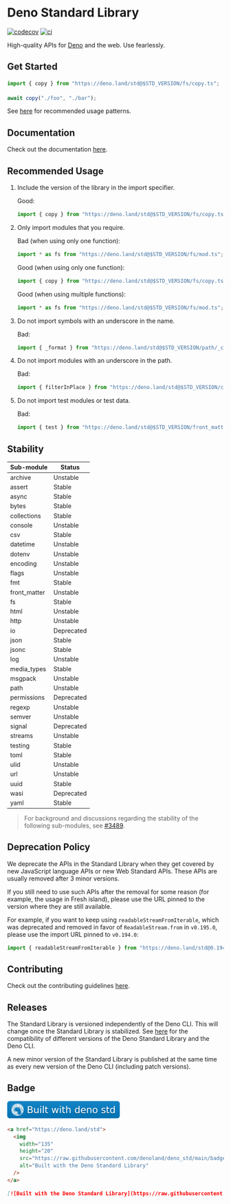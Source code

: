 # Deno Standard Library

[![codecov](https://codecov.io/gh/denoland/deno_std/branch/main/graph/badge.svg?token=w6s3ODtULz)](https://codecov.io/gh/denoland/deno_std)
[![ci](https://github.com/denoland/deno_std/actions/workflows/ci.yml/badge.svg)](https://github.com/denoland/deno_std/actions/workflows/ci.yml)

High-quality APIs for [Deno](https://deno.com/) and the web. Use fearlessly.

## Get Started

```ts
import { copy } from "https://deno.land/std@$STD_VERSION/fs/copy.ts";

await copy("./foo", "./bar");
```

See [here](#recommended-usage) for recommended usage patterns.

## Documentation

Check out the documentation [here](https://deno.land/std?doc).

## Recommended Usage

1. Include the version of the library in the import specifier.

   Good:
   ```ts
   import { copy } from "https://deno.land/std@$STD_VERSION/fs/copy.ts";
   ```

1. Only import modules that you require.

   Bad (when using only one function):
   ```ts
   import * as fs from "https://deno.land/std@$STD_VERSION/fs/mod.ts";
   ```

   Good (when using only one function):
   ```ts
   import { copy } from "https://deno.land/std@$STD_VERSION/fs/copy.ts";
   ```

   Good (when using multiple functions):
   ```ts
   import * as fs from "https://deno.land/std@$STD_VERSION/fs/mod.ts";
   ```

1. Do not import symbols with an underscore in the name.

   Bad:
   ```ts
   import { _format } from "https://deno.land/std@$STD_VERSION/path/_common/format.ts";
   ```

1. Do not import modules with an underscore in the path.

   Bad:
   ```ts
   import { filterInPlace } from "https://deno.land/std@$STD_VERSION/collections/_utils.ts";
   ```

1. Do not import test modules or test data.

   Bad:
   ```ts
   import { test } from "https://deno.land/std@$STD_VERSION/front_matter/test.ts";
   ```

## Stability

| Sub-module   | Status     |
| ------------ | ---------- |
| archive      | Unstable   |
| assert       | Stable     |
| async        | Stable     |
| bytes        | Stable     |
| collections  | Stable     |
| console      | Unstable   |
| csv          | Stable     |
| datetime     | Unstable   |
| dotenv       | Unstable   |
| encoding     | Unstable   |
| flags        | Unstable   |
| fmt          | Stable     |
| front_matter | Unstable   |
| fs           | Stable     |
| html         | Unstable   |
| http         | Unstable   |
| io           | Deprecated |
| json         | Stable     |
| jsonc        | Stable     |
| log          | Unstable   |
| media_types  | Stable     |
| msgpack      | Unstable   |
| path         | Unstable   |
| permissions  | Deprecated |
| regexp       | Unstable   |
| semver       | Unstable   |
| signal       | Deprecated |
| streams      | Unstable   |
| testing      | Stable     |
| toml         | Stable     |
| ulid         | Unstable   |
| url          | Unstable   |
| uuid         | Stable     |
| wasi         | Deprecated |
| yaml         | Stable     |

> For background and discussions regarding the stability of the following
> sub-modules, see [#3489](https://github.com/denoland/deno_std/issues/3489).

## Deprecation Policy

We deprecate the APIs in the Standard Library when they get covered by new
JavaScript language APIs or new Web Standard APIs. These APIs are usually
removed after 3 minor versions.

If you still need to use such APIs after the removal for some reason (for
example, the usage in Fresh island), please use the URL pinned to the version
where they are still available.

For example, if you want to keep using `readableStreamFromIterable`, which was
deprecated and removed in favor of `ReadableStream.from` in `v0.195.0`, please
use the import URL pinned to `v0.194.0`:

```ts
import { readableStreamFromIterable } from "https://deno.land/std@0.194.0/streams/readable_stream_from_iterable.ts";
```

## Contributing

Check out the contributing guidelines [here](.github/CONTRIBUTING.md).

## Releases

The Standard Library is versioned independently of the Deno CLI. This will
change once the Standard Library is stabilized. See
[here](https://raw.githubusercontent.com/denoland/dotland/main/versions.json)
for the compatibility of different versions of the Deno Standard Library and the
Deno CLI.

A new minor version of the Standard Library is published at the same time as
every new version of the Deno CLI (including patch versions).

## Badge

[![Built with the Deno Standard Library](./badge.svg)](https://deno.land/std)

```html
<a href="https://deno.land/std">
  <img
    width="135"
    height="20"
    src="https://raw.githubusercontent.com/denoland/deno_std/main/badge.svg"
    alt="Built with the Deno Standard Library"
  />
</a>
```

```md
[![Built with the Deno Standard Library](https://raw.githubusercontent.com/denoland/deno_std/main/badge.svg)](https://deno.land/std)
```
